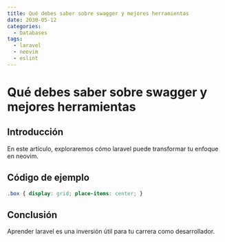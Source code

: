 ```yaml
---
title: Qué debes saber sobre swagger y mejores herramientas
date: 2030-05-12
categories:
  - Databases
tags:
  - laravel
  - neovim
  - eslint
---
```


# Qué debes saber sobre swagger y mejores herramientas

## Introducción

En este artículo, exploraremos cómo laravel puede transformar tu enfoque en neovim.

## Código de ejemplo

```css
.box { display: grid; place-items: center; }
```

## Conclusión

Aprender laravel es una inversión útil para tu carrera como desarrollador.